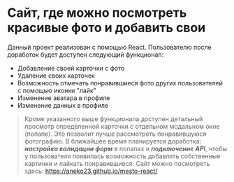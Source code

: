 # Сайт, где можно посмотреть красивые фото и добавить свои
Данный проект реализован с помощью React. Пользователю после доработок будет доступен следующий функционал:
+ Добавление своей карточки с фото
+ Удаление своих карточек
+ Возможность отмечать понравившиеся фото других пользователей с помощью иконки "лайк"
+ Изменение аватара в профиле
+ Изменение данных в профиле
> Кроме указанного выше функционала доступен детальный просмотр определенной карточки с отдельном модальном окне (попапе). Это позволит лучше рассмотреть понравившуюся фотографию.
В ближайшее время планируется доработка: ***настройка валидации форм*** в попапах и ***подключение API***, чтобы у пользователя появилась возможность добавлять собственные картинки и лайкать понравившиеся.
Сайт можно посмотреть здесь: https://aneko23.github.io/mesto-react/